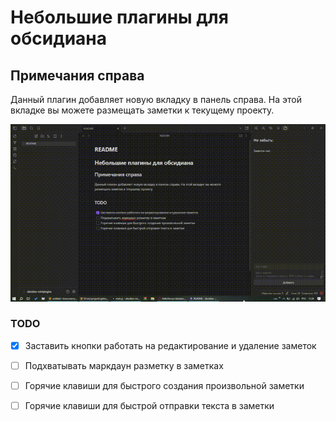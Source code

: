 # Небольшие плагины для обсидиана

## Примечания справа

Данный плагин добавляет новую вкладку в панель справа. На этой вкладке вы можете размещать заметки к текущему проекту.

![viedo](_vid/bandicam%202025-05-08%2011-54-46-496.gif)
### TODO

- [x] Заставить кнопки работать на редактирование и удаление заметок
- [ ] Подхватывать маркдаун разметку в заметках
- [ ] Горячие клавиши для быстрого создания произвольной заметки
- [ ] Горячие клавиши для быстрой отправки текста в заметки

